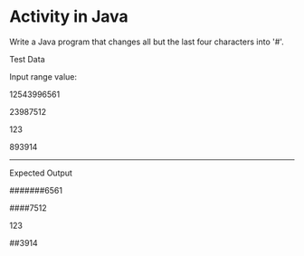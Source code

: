 # Activity in Java
 
Write a Java program that changes all but the last four characters into '#'.

Test Data

Input range value:

12543996561

23987512

123

893914

************************************
Expected Output


#######6561

####7512

123

##3914
